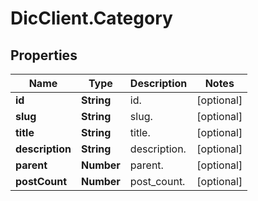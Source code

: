 # DicClient.Category

## Properties
Name | Type | Description | Notes
------------ | ------------- | ------------- | -------------
**id** | **String** | id. | [optional] 
**slug** | **String** | slug. | [optional] 
**title** | **String** | title. | [optional] 
**description** | **String** | description. | [optional] 
**parent** | **Number** | parent. | [optional] 
**postCount** | **Number** | post_count. | [optional] 


